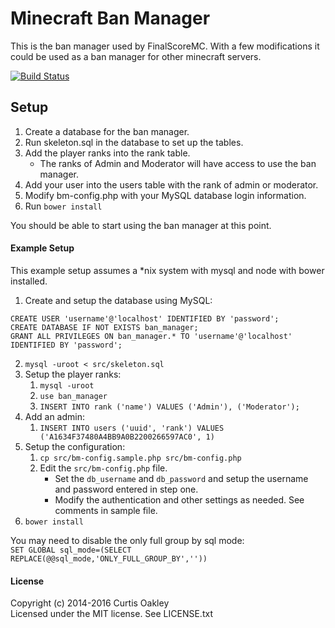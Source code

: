 Minecraft Ban Manager
=================================

This is the ban manager used by FinalScoreMC.
With a few modifications it could be used as a ban manager for other
minecraft servers.

[![Build Status](http://img.shields.io/travis/chocklymon/fsmcbm.svg)](https://travis-ci.org/chocklymon/fsmcbm)


Setup
--------------------------------

1. Create a database for the ban manager.
2. Run skeleton.sql in the database to set up the tables.
3. Add the player ranks into the rank table.
    * The ranks of Admin and Moderator will have access to use the ban manager.
4. Add your user into the users table with the rank of admin or moderator.
5. Modify bm-config.php with your MySQL database login information.
6. Run `bower install`

You should be able to start using the ban manager at this point.


#### Example Setup ####

This example setup assumes a *nix system with mysql and node with bower installed.

1. Create and setup the database using MySQL:
```
CREATE USER 'username'@'localhost' IDENTIFIED BY 'password';
CREATE DATABASE IF NOT EXISTS ban_manager;
GRANT ALL PRIVILEGES ON ban_manager.* TO 'username'@'localhost' IDENTIFIED BY 'password';
```
2. `mysql -uroot < src/skeleton.sql`
3. Setup the player ranks:
    1. `mysql -uroot`
    2. `use ban_manager`
    3. `INSERT INTO rank ('name') VALUES ('Admin'), ('Moderator');`
4. Add an admin:
    1. `INSERT INTO users ('uuid', 'rank') VALUES ('A1634F37480A4BB9A0B2200266597AC0', 1)`
5. Setup the configuration:
    1. `cp src/bm-config.sample.php src/bm-config.php`
    2. Edit the `src/bm-config.php` file.
        - Set the `db_username` and `db_password` and setup the username and password entered in step one.
        - Modify the authentication and other settings as needed. See comments in sample file.
6. `bower install`

You may need to disable the only full group by sql mode:  
`SET GLOBAL sql_mode=(SELECT REPLACE(@@sql_mode,'ONLY_FULL_GROUP_BY',''))`


#### License ####

Copyright (c) 2014-2016 Curtis Oakley  
Licensed under the MIT license. See LICENSE.txt
